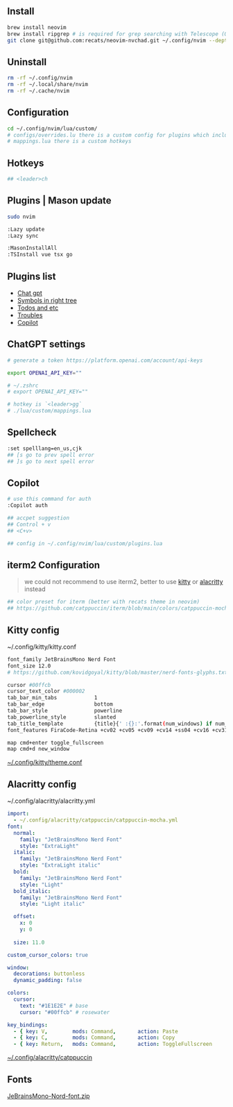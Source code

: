 ## Install

```sh
brew install neovim
brew install ripgrep # is required for grep searching with Telescope (OPTIONAL).
git clone git@github.com:recats/neovim-nvchad.git ~/.config/nvim --depth 1 && nvim
```

## Uninstall

```sh
rm -rf ~/.config/nvim
rm -rf ~/.local/share/nvim
rm -rf ~/.cache/nvim
```

## Configuration

```sh
cd ~/.config/nvim/lua/custom/
# configs/overrides.lu there is a custom config for plugins which includes in configs/plugins.lua
# mappings.lua there is a custom hotkeys
```

## Hotkeys

```sh
## <leader>ch
```

## Plugins | Mason update

```sh
sudo nvim

:Lazy update
:Lazy sync

:MasonInstallAll
:TSInstall vue tsx go
```

## Plugins list

- [Chat gpt](https://github.com/jackMort/ChatGPT.nvim)
- [Symbols in right tree](https://github.com/simrat39/symbols-outline.nvim)
- [Todos and etc](https://github.com/folke/todo-comments.nvim)
- [Troubles](https://github.com/folke/trouble.nvim)
- [Copilot](https://github.com/zbirenbaum/copilot.lua)

## ChatGPT settings

```sh
# generate a token https://platform.openai.com/account/api-keys

export OPENAI_API_KEY=""

# ~/.zshrc
# export OPENAI_API_KEY=""

# hotkey is `<leader>gg`
# ./lua/custom/mappings.lua
```

## Spellcheck

```sh
:set spelllang=en_us,cjk
## [s go to prev spell error
## ]s go to next spell error
```

## Copilot

```sh
# use this command for auth
:Copilot auth

## accpet suggestion
## Control + v
## <C+v>

## config in ~/.config/nvim/lua/custom/plugins.lua
```

## iterm2 Configuration

> we could not recommend to use iterm2, better to use [kitty](https://github.com/kovidgoyal/kitty) or [alacritty](https://github.com/alacritty/alacritty) instead

```sh
## color preset for iterm (better with recats theme in neovim)
## https://github.com/catppuccin/iterm/blob/main/colors/catppuccin-mocha.itermcolors
```

## Kitty config

~/.config/kitty/kitty.conf

```sh
font_family JetBrainsMono Nerd Font
font_size 12.0
# https://github.com/kovidgoyal/kitty/blob/master/nerd-fonts-glyphs.txt

cursor #00ffcb
cursor_text_color #000002
tab_bar_min_tabs            1
tab_bar_edge                bottom
tab_bar_style               powerline
tab_powerline_style         slanted
tab_title_template          {title}{' :{}:'.format(num_windows) if num_windows > 1 else ''}
font_features FiraCode-Retina +cv02 +cv05 +cv09 +cv14 +ss04 +cv16 +cv31 +cv25 +cv26 +cv32 +cv28 +ss10 +zero +onum

map cmd+enter toggle_fullscreen
map cmd+d new_window
```

[~/.config/kitty/theme.conf](https://github.com/catppuccin/kitty/blob/main/themes/mocha.conf)

## Alacritty config

~/.config/alacritty/alacritty.yml

```yml
import:
  - ~/.config/alacritty/catppuccin/catppuccin-mocha.yml 
font:
  normal:
    family: "JetBrainsMono Nerd Font"
    style: "ExtraLight"
  italic:
    family: "JetBrainsMono Nerd Font"
    style: "ExtraLight italic"
  bold:
    family: "JetBrainsMono Nerd Font"
    style: "Light"
  bold_italic:
    family: "JetBrainsMono Nerd Font"
    style: "Light italic"

  offset:
    x: 0
    y: 0
      
  size: 11.0

custom_cursor_colors: true

window:
  decorations: buttonless
  dynamic_padding: false

colors:
  cursor:
    text: "#1E1E2E" # base
    cursor: "#00ffcb" # rosewater

key_bindings:
  - { key: V,        mods: Command,       action: Paste                        }
  - { key: C,        mods: Command,       action: Copy                         }
  - { key: Return,   mods: Command,       action: ToggleFullscreen             }
```

[~/.config/alacritty/catppuccin](https://github.com/catppuccin/alacritty)

## Fonts 
[JeBrainsMono-Nord-font.zip](https://github.com/recats/neovim-nvchad/files/11135856/JeBrainsMono-Nord-font.zip)

